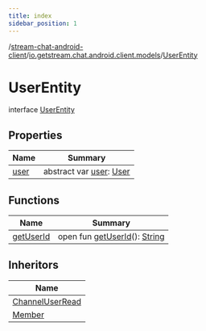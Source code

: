 ```yaml
---
title: index
sidebar_position: 1
---
```

/[stream-chat-android-client](../../index.md)/[io.getstream.chat.android.client.models](../index.md)/[UserEntity](index.md)  
  
  
  
# UserEntity  
interface [UserEntity](index.md)  
  
## Properties  
  
|  Name |  Summary | 
|---|---|
| <a name="io.getstream.chat.android.client.models/UserEntity/user/#/PointingToDeclaration/"></a>[user](user.md)| <a name="io.getstream.chat.android.client.models/UserEntity/user/#/PointingToDeclaration/"></a>abstract var [user](user.md): [User](../User/index.md)|
  
  
## Functions  
  
|  Name |  Summary | 
|---|---|
| <a name="io.getstream.chat.android.client.models/UserEntity/getUserId/#/PointingToDeclaration/"></a>[getUserId](getUserId.md)| <a name="io.getstream.chat.android.client.models/UserEntity/getUserId/#/PointingToDeclaration/"></a>open fun [getUserId](getUserId.md)(): [String](https://kotlinlang.org/api/latest/jvm/stdlib/kotlin/-string/index.html)|
  
  
## Inheritors  
  
|  Name | 
|---|
| <a name="io.getstream.chat.android.client.models/ChannelUserRead///PointingToDeclaration/"></a>[ChannelUserRead](../ChannelUserRead/index.md)|
| <a name="io.getstream.chat.android.client.models/Member///PointingToDeclaration/"></a>[Member](../Member/index.md)|

